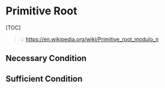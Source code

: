# Primitive Root

[TOC]

> :bulb: https://en.wikipedia.org/wiki/Primitive_root_modulo_n



## Necessary Condition



## Sufficient Condition

